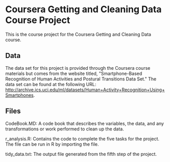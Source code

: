 # Coursera Getting and Cleaning Data Course Project
This is the course project for the Coursera Getting and Cleaning Data course.

## Data
The data set for this project is provided through the Coursera course materials but comes from the website titled, "Smartphone-Based Recognition of Human Activities and Postural Transitions Data Set." The data set can be found at the following URL: http://archive.ics.uci.edu/ml/datasets/Human+Activity+Recognition+Using+Smartphones.

## Files
CodeBook.MD: A code book that describes the variables, the data, and any transformations or work performed to clean up the data.

r_analysis.R: Contains the code to complete the five tasks for the project. The file can be run in R by importing the file.

tidy_data.txt: The output file generated from the fifth step of the project.
